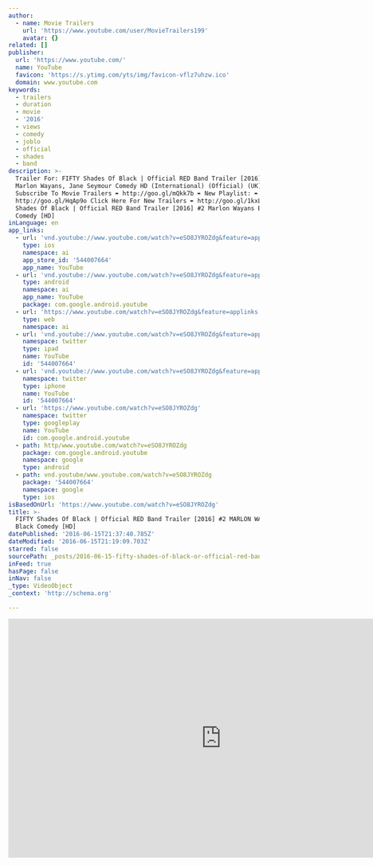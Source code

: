 ```yaml
---
author:
  - name: Movie Trailers
    url: 'https://www.youtube.com/user/MovieTrailers199'
    avatar: {}
related: []
publisher:
  url: 'https://www.youtube.com/'
  name: YouTube
  favicon: 'https://s.ytimg.com/yts/img/favicon-vflz7uhzw.ico'
  domain: www.youtube.com
keywords:
  - trailers
  - duration
  - movie
  - '2016'
  - views
  - comedy
  - joblo
  - official
  - shades
  - band
description: >-
  Trailer For: FIFTY Shades Of Black | Official RED Band Trailer [2016] #2
  Marlon Wayans, Jane Seymour Comedy HD (International) (Official) (UK) ➨
  Subscribe To Movie Trailers ➨ http://goo.gl/mQkk7b ➨ New Playlist: ➨
  http://goo.gl/HqAp9o Click Here For New Trailers ➨ http://goo.gl/1kxLsR FIFTY
  Shades Of Black | Official RED Band Trailer [2016] #2 Marlon Wayans Black
  Comedy [HD]
inLanguage: en
app_links:
  - url: 'vnd.youtube://www.youtube.com/watch?v=eSO8JYROZdg&feature=applinks'
    type: ios
    namespace: ai
    app_store_id: '544007664'
    app_name: YouTube
  - url: 'vnd.youtube://www.youtube.com/watch?v=eSO8JYROZdg&feature=applinks'
    type: android
    namespace: ai
    app_name: YouTube
    package: com.google.android.youtube
  - url: 'https://www.youtube.com/watch?v=eSO8JYROZdg&feature=applinks'
    type: web
    namespace: ai
  - url: 'vnd.youtube://www.youtube.com/watch?v=eSO8JYROZdg&feature=applinks'
    namespace: twitter
    type: ipad
    name: YouTube
    id: '544007664'
  - url: 'vnd.youtube://www.youtube.com/watch?v=eSO8JYROZdg&feature=applinks'
    namespace: twitter
    type: iphone
    name: YouTube
    id: '544007664'
  - url: 'https://www.youtube.com/watch?v=eSO8JYROZdg'
    namespace: twitter
    type: googleplay
    name: YouTube
    id: com.google.android.youtube
  - path: http/www.youtube.com/watch?v=eSO8JYROZdg
    package: com.google.android.youtube
    namespace: google
    type: android
  - path: vnd.youtube/www.youtube.com/watch?v=eSO8JYROZdg
    package: '544007664'
    namespace: google
    type: ios
isBasedOnUrl: 'https://www.youtube.com/watch?v=eSO8JYROZdg'
title: >-
  FIFTY Shades Of Black | Official RED Band Trailer [2016] #2 MARLON WAYANS
  Black Comedy [HD]
datePublished: '2016-06-15T21:37:40.785Z'
dateModified: '2016-06-15T21:19:09.703Z'
starred: false
sourcePath: _posts/2016-06-15-fifty-shades-of-black-or-official-red-band-trailer-2016-2.md
inFeed: true
hasPage: false
inNav: false
_type: VideoObject
_context: 'http://schema.org'

---
```

<iframe src="https://cdn.embedly.com/widgets/media.html?src=https%3A%2F%2Fwww.youtube.com%2Fembed%2FeSO8JYROZdg%3Ffeature%3Doembed&amp;url=http%3A%2F%2Fwww.youtube.com%2Fwatch%3Fv%3DeSO8JYROZdg&amp;image=https%3A%2F%2Fi.ytimg.com%2Fvi%2FeSO8JYROZdg%2Fhqdefault.jpg&amp;key=b7d04c9b404c499eba89ee7072e1c4f7&amp;type=text%2Fhtml&amp;schema=youtube" width="854" height="480" scrolling="no" frameborder="0" allowfullscreen="" style=""></iframe>